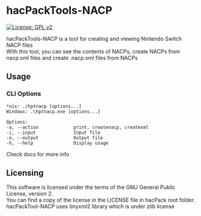 # hacPackTools-NACP

[![License: GPL v2](https://img.shields.io/badge/License-GPL%20v2-blue.svg)](https://www.gnu.org/licenses/old-licenses/gpl-2.0.en.html)

hacPackTools-NACP is a tool for creating and viewing Nintendo Switch NACP files  
With this tool, you can see the contents of NACPs, create NACPs from nacp.xml files and create .nacp.xml files from NACPs

## Usage

### CLI Options  

```
*nix: ./hptnacp [options...]  
Windows: .\hptnacp.exe [options...]  
  
Options:  
-a, --action             print, createnacp, createxml  
-i, --input              Input file  
-o, --output             Output file  
-h, --help               Display usage
```

Check docs for more info

## Licensing

This software is licensed under the terms of the GNU General Public License, version 2.  
You can find a copy of the license in the LICENSE file in hacPack root folder.  
hacPackTool-NACP uses tinyxml2 library which is under zlib license